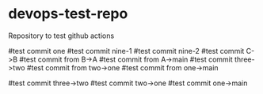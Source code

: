 # devops-test-repo

Repository to test github actions


#test commit one
#test commit nine-1
#test commit nine-2
#test commit C->B
#test commit from B->A
#test commit from A->main
#test commit three->two
#test commit from two->one
#test commit from one->main

#test commit three->two
#test commit two->one
#test commit one->main
